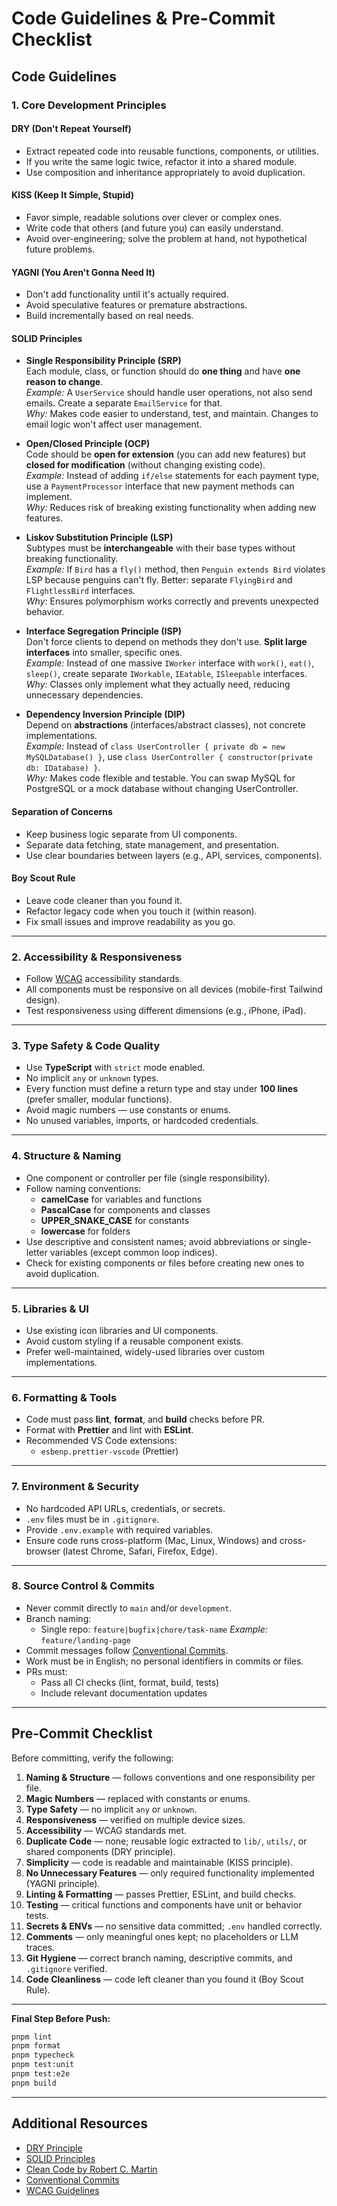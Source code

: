 # Code Guidelines & Pre-Commit Checklist

## Code Guidelines

### 1. Core Development Principles

#### DRY (Don't Repeat Yourself)

- Extract repeated code into reusable functions, components, or utilities.
- If you write the same logic twice, refactor it into a shared module.
- Use composition and inheritance appropriately to avoid duplication.

#### KISS (Keep It Simple, Stupid)

- Favor simple, readable solutions over clever or complex ones.
- Write code that others (and future you) can easily understand.
- Avoid over-engineering; solve the problem at hand, not hypothetical future problems.

#### YAGNI (You Aren't Gonna Need It)

- Don't add functionality until it's actually required.
- Avoid speculative features or premature abstractions.
- Build incrementally based on real needs.

#### SOLID Principles

- **Single Responsibility Principle (SRP)**  
  Each module, class, or function should do **one thing** and have **one reason to change**.  
  _Example:_ A `UserService` should handle user operations, not also send emails. Create a separate `EmailService` for that.  
  _Why:_ Makes code easier to understand, test, and maintain. Changes to email logic won't affect user management.

- **Open/Closed Principle (OCP)**  
  Code should be **open for extension** (you can add new features) but **closed for modification** (without changing existing code).  
  _Example:_ Instead of adding `if/else` statements for each payment type, use a `PaymentProcessor` interface that new payment methods can implement.  
  _Why:_ Reduces risk of breaking existing functionality when adding new features.

- **Liskov Substitution Principle (LSP)**  
  Subtypes must be **interchangeable** with their base types without breaking functionality.  
  _Example:_ If `Bird` has a `fly()` method, then `Penguin extends Bird` violates LSP because penguins can't fly. Better: separate `FlyingBird` and `FlightlessBird` interfaces.  
  _Why:_ Ensures polymorphism works correctly and prevents unexpected behavior.

- **Interface Segregation Principle (ISP)**  
  Don't force clients to depend on methods they don't use. **Split large interfaces** into smaller, specific ones.  
  _Example:_ Instead of one massive `IWorker` interface with `work()`, `eat()`, `sleep()`, create separate `IWorkable`, `IEatable`, `ISleepable` interfaces.  
  _Why:_ Classes only implement what they actually need, reducing unnecessary dependencies.

- **Dependency Inversion Principle (DIP)**  
  Depend on **abstractions** (interfaces/abstract classes), not concrete implementations.  
  _Example:_ Instead of `class UserController { private db = new MySQLDatabase() }`, use `class UserController { constructor(private db: IDatabase) }`.  
  _Why:_ Makes code flexible and testable. You can swap MySQL for PostgreSQL or a mock database without changing UserController.

#### Separation of Concerns

- Keep business logic separate from UI components.
- Separate data fetching, state management, and presentation.
- Use clear boundaries between layers (e.g., API, services, components).

#### Boy Scout Rule

- Leave code cleaner than you found it.
- Refactor legacy code when you touch it (within reason).
- Fix small issues and improve readability as you go.

---

### 2. Accessibility & Responsiveness

- Follow [WCAG](https://www.w3.org/WAI/standards-guidelines/wcag/) accessibility standards.
- All components must be responsive on all devices (mobile-first Tailwind design).
- Test responsiveness using different dimensions (e.g., iPhone, iPad).

---

### 3. Type Safety & Code Quality

- Use **TypeScript** with `strict` mode enabled.
- No implicit `any` or `unknown` types.
- Every function must define a return type and stay under **100 lines** (prefer smaller, modular functions).
- Avoid magic numbers — use constants or enums.
- No unused variables, imports, or hardcoded credentials.

---

### 4. Structure & Naming

- One component or controller per file (single responsibility).
- Follow naming conventions:
  - **camelCase** for variables and functions
  - **PascalCase** for components and classes
  - **UPPER_SNAKE_CASE** for constants
  - **lowercase** for folders
- Use descriptive and consistent names; avoid abbreviations or single-letter variables (except common loop indices).
- Check for existing components or files before creating new ones to avoid duplication.

---

### 5. Libraries & UI

- Use existing icon libraries and UI components.
- Avoid custom styling if a reusable component exists.
- Prefer well-maintained, widely-used libraries over custom implementations.

---

### 6. Formatting & Tools

- Code must pass **lint**, **format**, and **build** checks before PR.
- Format with **Prettier** and lint with **ESLint**.
- Recommended VS Code extensions:
  - `esbenp.prettier-vscode` (Prettier)

---

### 7. Environment & Security

- No hardcoded API URLs, credentials, or secrets.
- `.env` files must be in `.gitignore`.
- Provide `.env.example` with required variables.
- Ensure code runs cross-platform (Mac, Linux, Windows) and cross-browser (latest Chrome, Safari, Firefox, Edge).

---

### 8. Source Control & Commits

- Never commit directly to `main` and/or `development`.
- Branch naming:
  - Single repo: `feature|bugfix|chore/task-name`
    _Example:_ `feature/landing-page`
- Commit messages follow [Conventional Commits](https://www.conventionalcommits.org/en/v1.0.0/).
- Work must be in English; no personal identifiers in commits or files.
- PRs must:
  - Pass all CI checks (lint, format, build, tests)
  - Include relevant documentation updates

---

## Pre-Commit Checklist

Before committing, verify the following:

1. **Naming & Structure** — follows conventions and one responsibility per file.
2. **Magic Numbers** — replaced with constants or enums.
3. **Type Safety** — no implicit `any` or `unknown`.
4. **Responsiveness** — verified on multiple device sizes.
5. **Accessibility** — WCAG standards met.
6. **Duplicate Code** — none; reusable logic extracted to `lib/`, `utils/`, or shared components (DRY principle).
7. **Simplicity** — code is readable and maintainable (KISS principle).
8. **No Unnecessary Features** — only required functionality implemented (YAGNI principle).
9. **Linting & Formatting** — passes Prettier, ESLint, and build checks.
10. **Testing** — critical functions and components have unit or behavior tests.
11. **Secrets & ENVs** — no sensitive data committed; `.env` handled correctly.
12. **Comments** — only meaningful ones kept; no placeholders or LLM traces.
13. **Git Hygiene** — correct branch naming, descriptive commits, and `.gitignore` verified.
14. **Code Cleanliness** — code left cleaner than you found it (Boy Scout Rule).

---

**Final Step Before Push:**

```bash
pnpm lint
pnpm format
pnpm typecheck
pnpm test:unit
pnpm test:e2e
pnpm build
```

---

## Additional Resources

- [DRY Principle](https://en.wikipedia.org/wiki/Don%27t_repeat_yourself)
- [SOLID Principles](https://en.wikipedia.org/wiki/SOLID)
- [Clean Code by Robert C. Martin](https://www.amazon.com/Clean-Code-Handbook-Software-Craftsmanship/dp/0132350882)
- [Conventional Commits](https://www.conventionalcommits.org/)
- [WCAG Guidelines](https://www.w3.org/WAI/standards-guidelines/wcag/)
